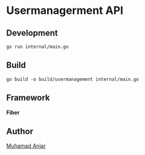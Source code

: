# Usermanagerment API


## Development
```
go run internal/main.go
```

## Build
```
go build -o build/usermanagement internal/main.go
```

## Framework
**Fiber**

## Author
[Muhamad Anjar](https://github.com/muhamadanjar)